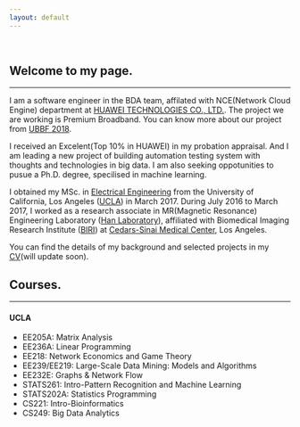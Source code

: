 ```yaml
---
layout: default
---
```


&nbsp;

## [](#header-2)Welcome to my page.

* * *

I am a software engineer in the BDA team, affilated with NCE(Network Cloud Engine) department at [HUAWEI TECHNOLOGIES CO., LTD.](http://www.huawei.com/en/). The project we are working is Premium Broadband. You can know more about our project from [UBBF 2018](https://www.huawei.com/uk/press-events/events/ubbf-2018/hot-topics?name=premium-broadband).

I received an Excelent(Top 10% in HUAWEI) in my probation appraisal. And I am leading a new project of building automation testing system with thoughts and technologies in big data. I am also seeking oppotunities to pusue a Ph.D. degree, specilised in machine learning.

I obtained my MSc. in [Electrical Engineering](http://www.ee.ucla.edu) from the University of California, Los Angeles ([UCLA](http://www.ucla.edu)) in March 2017. During July 2016 to March 2017, I worked as a research associate in MR(Magnetic Resonance) Engineering Laboratory ([Han Laboratory](https://www.cedars-sinai.edu/Research/Research-Labs/Han-Lab/)), affiliated with Biomedical Imaging Research Institute ([BIRI](https://www.cedars-sinai.edu/Research/Departments-and-Institutes/Biomedical-Imaging-Research-Institute/)) at [Cedars-Sinai Medical Center](https://www.cedars-sinai.org), Los Angeles. 

You can find the details of my background and selected projects in my [CV](https://drive.google.com/file/d/1WrUP6CYiQDBz3Hu7mFQYu6_Bj6uq9XaH/view?usp=sharing)(will update soon).

## [](#header-2)Courses.

* * *

#### [](#header-4)UCLA
* EE205A: Matrix Analysis
* EE236A: Linear Programming
* EE218: Network Economics and Game Theory
* EE239/EE219: Large-Scale Data Mining: Models and Algorithms
* EE232E: Graphs & Network Flow
* STATS261: Intro-Pattern Recognition and Machine Learning
* STATS202A: Statistics Programming
* CS221: Intro-Bioinformatics
* CS249: Big Data Analytics